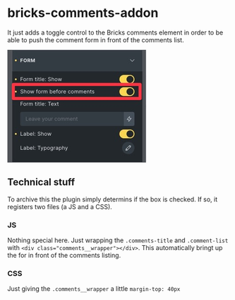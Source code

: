 # bricks-comments-addon

It just adds a toggle control to the Bricks comments element in order to be able to push the comment form in front
of the comments list.

![image](assets/screenshot-bricks-editor.jpg)

## Technical stuff

To archive this the plugin simply determins if the box is checked. If so, it registers two files (a JS and a CSS).

### JS

Nothing special here. Just wrapping the `.comments-title` and `.comment-list` with `<div
class="comments__wrapper"></div>`. This automatically bringt up the for in front of the comments listing.

### CSS

Just giving the `.comments__wrapper` a little `margin-top: 40px`